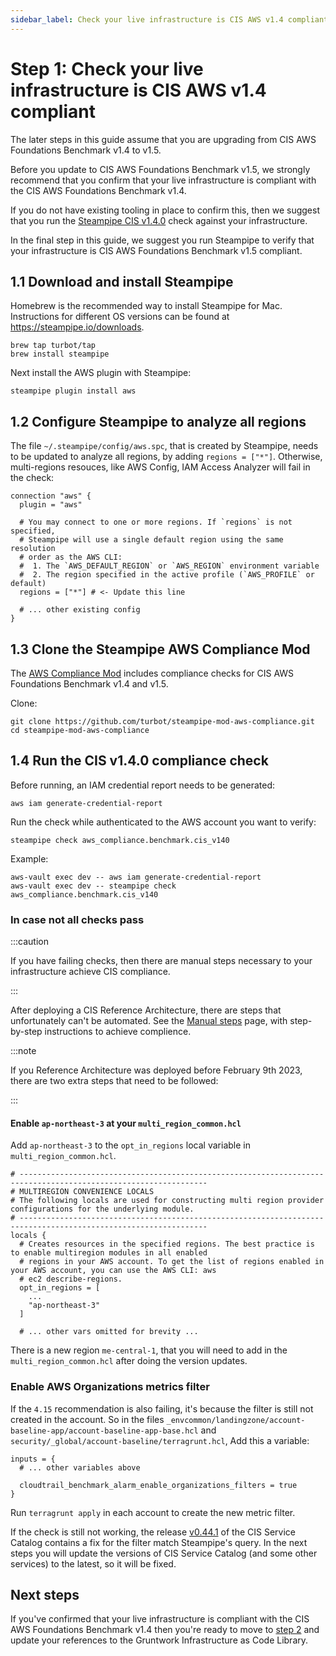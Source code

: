 ```yaml
---
sidebar_label: Check your live infrastructure is CIS AWS v1.4 compliant
---
```


# Step 1: Check your live infrastructure is CIS AWS v1.4 compliant

The later steps in this guide assume that you are upgrading from CIS AWS Foundations Benchmark v1.4 to v1.5.

Before you update to CIS AWS Foundations Benchmark v1.5, we strongly recommend that you confirm that your live
infrastructure is compliant with the CIS AWS Foundations Benchmark v1.4.

If you do not have existing tooling in place to confirm this, then we suggest that you run the
[Steampipe CIS v1.4.0](https://hub.steampipe.io/mods/turbot/aws_compliance/controls/benchmark.cis_v140) check against
your infrastructure.

In the final step in this guide, we suggest you run Steampipe to verify that your infrastructure is CIS AWS Foundations
Benchmark v1.5 compliant.

## 1.1 Download and install Steampipe

Homebrew is the recommended way to install Steampipe for Mac. Instructions for different OS versions can be found at
https://steampipe.io/downloads.

```
brew tap turbot/tap
brew install steampipe
```

Next install the AWS plugin with Steampipe:

```
steampipe plugin install aws
```

## 1.2 Configure Steampipe to analyze all regions

The file `~/.steampipe/config/aws.spc`, that is created by Steampipe, needs to be updated to analyze all regions,
by adding `regions = ["*"]`. Otherwise, multi-regions resouces, like AWS Config, IAM Access Analyzer will fail in the check:

```hcl
connection "aws" {
  plugin = "aws"

  # You may connect to one or more regions. If `regions` is not specified,
  # Steampipe will use a single default region using the same resolution
  # order as the AWS CLI:
  #  1. The `AWS_DEFAULT_REGION` or `AWS_REGION` environment variable
  #  2. The region specified in the active profile (`AWS_PROFILE` or default)
  regions = ["*"] # <- Update this line

  # ... other existing config
}
```



## 1.3 Clone the Steampipe AWS Compliance Mod

The [AWS Compliance Mod](https://hub.steampipe.io/mods/turbot/aws_compliance#aws-compliance-mod) includes compliance
checks for CIS AWS Foundations Benchmark v1.4 and v1.5.

Clone:

```
git clone https://github.com/turbot/steampipe-mod-aws-compliance.git
cd steampipe-mod-aws-compliance
```

## 1.4 Run the CIS v1.4.0 compliance check

Before running, an IAM credential report needs to be generated:

```
aws iam generate-credential-report
```

Run the check while authenticated to the AWS account you want to verify:

```
steampipe check aws_compliance.benchmark.cis_v140
```

Example:

```
aws-vault exec dev -- aws iam generate-credential-report
aws-vault exec dev -- steampipe check aws_compliance.benchmark.cis_v140
```

### In case not all checks pass

:::caution

If you have failing checks, then there are manual steps necessary to your infrastructure achieve CIS compliance.

:::

After deploying a CIS Reference Architecture, there are steps that unfortunately can't be automated. See the [Manual steps](/guides/build-it-yourself/achieve-compliance/deployment-walkthrough/manual-steps) page, with step-by-step instructions
to achieve complience.


:::note

If you Reference Architecture was deployed before February 9th 2023, there are two extra steps that need to be followed:

:::

#### Enable `ap-northeast-3` at your `multi_region_common.hcl`

Add `ap-northeast-3` to the `opt_in_regions` local variable in `multi_region_common.hcl`.

```hcl title=multi_region_common.hcl
# ----------------------------------------------------------------------------------------------------------------
# MULTIREGION CONVENIENCE LOCALS
# The following locals are used for constructing multi region provider configurations for the underlying module.
# ----------------------------------------------------------------------------------------------------------------
locals {
  # Creates resources in the specified regions. The best practice is to enable multiregion modules in all enabled
  # regions in your AWS account. To get the list of regions enabled in your AWS account, you can use the AWS CLI: aws
  # ec2 describe-regions.
  opt_in_regions = [
    ...
    "ap-northeast-3"
  ]

  # ... other vars omitted for brevity ...
```

There is a new region `me-central-1`, that you will need to add in the `multi_region_common.hcl` after doing the version updates.

### Enable AWS Organizations metrics filter

If the `4.15` recommendation is also failing, it's because the filter is still not created in the account. So in the
files `_envcommon/landingzone/account-baseline-app/account-baseline-app-base.hcl` and `security/_global/account-baseline/terragrunt.hcl`,
Add this a variable:

```hcl
inputs = {
  # ... other variables above

  cloudtrail_benchmark_alarm_enable_organizations_filters = true
}
```

Run `terragrunt apply` in each account to create the new metric filter.

If the check is still not working, the release [v0.44.1](https://github.com/tnn-tnn-tnn-tnn-tnn-gruntwork-io/terraform-aws-cis-service-catalog/releases/tag/v0.44.1)
of the CIS Service Catalog contains a fix for the filter match Steampipe's query. In the next steps you will update
the versions of CIS Service Catalog (and some other services) to the latest, so it will be fixed.

## Next steps

If you've confirmed that your live infrastructure is compliant with the CIS AWS Foundations Benchmark v1.4 then you're
ready to move to [step 2](step-2-update-references-to-the-gruntwork-infrastructure-as-code-library.md) and update your
references to the Gruntwork Infrastructure as Code Library.


<!-- ##DOCS-SOURCER-START
{
  "sourcePlugin": "local-copier",
  "hash": "296848a030a0676c4e7051e606f41a7e"
}
##DOCS-SOURCER-END -->
